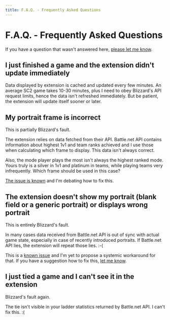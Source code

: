 ```yaml
---
title: F.A.Q. - Frequently Asked Questions
---
```


# F.A.Q. - Frequently Asked Questions

If you have a question that wasn't answered here, [please let me know](https://sc2pte.lukem.net/#contact).

## I just finished a game and the extension didn't update immediately

Data displayed by extension is cached and updated every few minutes. An average SC2 game takes 10-30 minutes, plus I need to obey Blizzard's API request limits, hence the data isn't refreshed immediately. But be patient, the extension will update itself sooner or later.

## My portrait frame is incorrect

This is partially Blizzard's fault.

The extension relies on data fetched from their API. Battle.net API contains information about highest 1v1 and team ranks achieved and I use those when calculating which frame to display. This data isn't always correct.

Also, the mode player plays the most isn't always the highest ranked mode. Yours truly is a silver in 1v1 and platinum in teams, while playing teams very infrequently. Which frame should be used in this case?

[The issue is known](https://github.com/lukemsc/sc2profile-twitch-extension-api/issues/1) and I'm debating how to fix this.

## The extension doesn't show my portrait (blank field or a generic portrait) or displays wrong portrait

This is entirely Blizzard's fault.

In many cases data received from Battle.net API is out of sync with actual game state, especially in case of recently introduced portraits. If Battle.net API lies, the extension will repeat those lies. :-(

This is a [known issue](https://github.com/lukemsc/sc2profile-twitch-extension-api/issues/2) and I'm yet to propose a systemic workaround for that. If you have a suggestion how to fix this, [let me know](https://sc2pte.lukem.net/#contact).

## I just tied a game and I can't see it in the extension

Blizzard's fault again.

The tie isn't visible in your ladder statistics returned by Battle.net API. I can't fix this. :(
